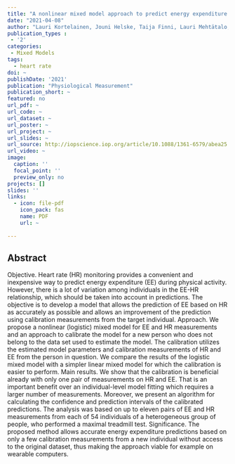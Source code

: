```yaml
---
title: "A nonlinear mixed model approach to predict energy expenditure from heart rate"
date: "2021-04-08"
author: "Lauri Kortelainen, Jouni Helske, Taija Finni, Lauri Mehtätalo, Olli Tikkanen and Salme Kärkkäinen"
publication_types : 
 - '2'
categories: 
 - Mixed Models
tags:
  - heart rate
doi: ~
publishDate: '2021'
publication: "Physiological Measurement"
publication_short: ~
featured: no
url_pdf: ~
url_code: ~
url_dataset: ~
url_poster: ~
url_project: ~
url_slides: ~
url_source: http://iopscience.iop.org/article/10.1088/1361-6579/abea25
url_video: ~
image:
  caption: ''
  focal_point: ''
  preview_only: no
projects: []
slides: ''
links:
  - icon: file-pdf
    icon_pack: fas
    name: PDF
    url: ~
    
---
```


## Abstract

Objective. Heart rate (HR) monitoring provides a convenient and inexpensive way to predict energy expenditure (EE) during physical activity. However, there is a lot of variation among individuals in the EE-HR relationship, which should be taken into account in predictions. The objective is to develop a model that allows the prediction of EE based on HR as accurately as possible and allows an improvement of the prediction using calibration measurements from the target individual. Approach. We propose a nonlinear (logistic) mixed model for EE and HR measurements and an approach to calibrate the model for a new person who does not belong to the data set used to estimate the model. The calibration utilizes the estimated model parameters and calibration measurements of HR and EE from the person in question. We compare the results of the logistic mixed model with a simpler linear mixed model for which the calibration is easier to perform. Main results. We show that the calibration is beneficial already with only one pair of measurements on HR and EE. That is an important benefit over an individual-level model fitting which requires a larger number of measurements. Moreover, we present an algorithm for calculating the confidence and prediction intervals of the calibrated predictions. The analysis was based on up to eleven pairs of EE and HR measurements from each of 54 individuals of a heterogeneous group of people, who performed a maximal treadmill test. Significance. The proposed method allows accurate energy expenditure predictions based on only a few calibration measurements from a new individual without access to the original dataset, thus making the approach viable for example on wearable computers.

